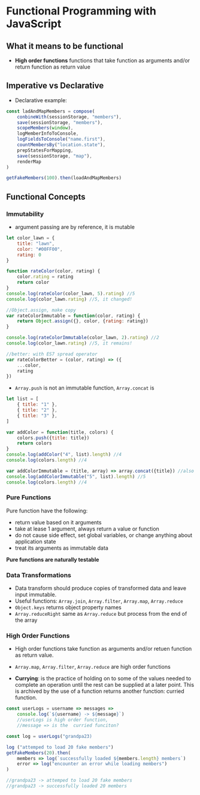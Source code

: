 # Functional Programming with JavaScript

## What it means to be functional
* **High order functions** functions that take function as arguments and/or return function as return value

## Imperative vs Declarative
* Declarative example:
```javascript
const ladAndMapMembers = compose(
    conbineWith(sessionStorage, "members"),
    save(sessionStorage, "members"),
    scopeMembers(window),
    logMemberInfoToConsole,
    logFieldsToConsole("name.first"),
    countMembersBy("location.state"),
    prepStatesForMapping,
    save(sessionStorage, "map"),
    renderMap
)

getFakeMembers(100).then(loadAndMapMembers)
```

## Functional Concepts
### Immutability
* argument  passing are by reference, it is mutable
```javascript
let color_lawn = {
    title: "lawn",
    color: "#00FF00",
    rating: 0
}

function rateColor(color, rating) {
    color.rating = rating
    return color
}
console.log(rateColor(color_lawn, 5).rating) //5
console.log(color_lawn.rating) //5, it changed!

//Object.assign, make copy
var rateColorImmutable = function(color, rating) {
    return Object.assign({}, color, {rating: rating})
}

console.log(rateColorImmutable(color_lawn, 2).rating) //2
console.log(color_lawn.rating) //5, it remains!

//better: with ES7 spread operator
var rateColorBetter = (color, rating) => ({
    ...color,
    rating
})
```

* `Array.push` is not an immutable function, `Array.concat` is
```javascript
let list = [
    { title: "1" },
    { title: "2" },
    { title: "3" },
]

var addColor = function(title, colors) {
    colors.push({title: title})
    return colors
}
console.log(addColor("4", list).length) //4
console.log(colors.length) //4

var addColorImmutable = (title, array) => array.concat({title}) //also new code style
console.log(addColorImmutable("5", list).length) //5
console.log(colors.length) //4

```

### Pure Functions
Pure function have the following:

* return value based on it arguments
* take at lease 1 argument, always return a value or function
* do not cause side effect, set global variables, or change anything about application state
* treat its arguments as immutable data

**Pure functions are naturally testable**

### Data Transformations
* Data transform should produce copies of transformed data and leave input immutable.
* Useful functions: `Array.join`, `Array.filter`, `Array.map`, `Array.reduce`
* `Object.keys` returns object property names
* `Array.reduceRight` same as `Array.reduce` but process from the end of the array


### High Order Functions
* High order functions take function as arguments and/or retuen function as return value.
* `Array.map`, `Array.filter`, `Array.reduce` are high order functions

* **Currying**: is the practice of holding on to some of the values needed to complete an operation until the rest can be supplied at a later point. This is archived by the use of a function returns another function: curried function.
```javascript
const userLogs = username => messages =>  
    console.log(`${username} -> ${message}`) 
    //userLogs is high order function, 
    //message => is the  curried funciton?

const log = userLogs("grandpa23)    

log ("attemped to load 20 fake members")
getFakeMembers(20).then(
    members => log(`successfully loaded ${members.length} members`)
    error => log("encounter an error while loading members")
)

//grandpa23 -> attemped to load 20 fake members
//grandpa23 -> successfully loaded 20 members
```
